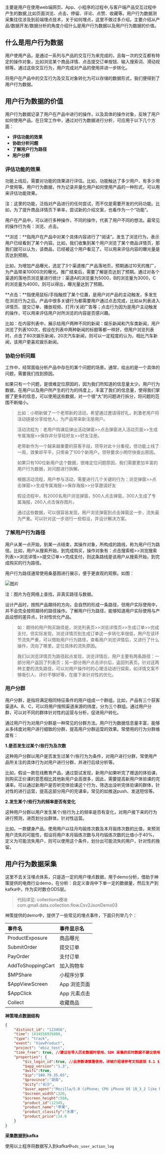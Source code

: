 

​	主要是用户在使用web端网页、App、小程序的过程中,与客户端产品交互过程中产生的数据,比如页面浏览、点击、停留、评论、点赞、收藏等。用户行为数据测采集往往涉及到前端埋点技术，关于如何埋点，这里不做过多介绍，主要介绍从产品/数据开发/数据分析的角度介绍什么是用户行为数据以及用户行为数据的价值。

## 什么是用户行为数据

用户使用产品，是通过一系列与产品的交互行为来完成的，且每一次的交互都有特定的操作对象，比如浏览某个商品详情、点击提交订单按钮、输入搜索词、滑动视频等。通过这些交互行为，用户完成对产品的使用并进一步转化。

将用户在产品中的交互行为及交互对象转化为可以存储的数据形式，我们便得到了用户行为数据。

## 用户行为数据的价值

用户行为数据记录了用户在产品中进行的操作，以及具体的操作对象，反映了用户如何使用产品。在日常工作中，通过对行为数据进行分析，可应用于以下几个方面：

- **评估功能的效果**
-  **协助分析问题**
- **了解用户行为路径**
- **用户分群**

### 评估功能的效果

功能上线后，需要对功能的效果进行评估。比如，功能触达了多少用户、有多少用户使用等。用户行为数据，作为记录并量化用户如何使用产品的一种形式，可以用来评估功能效果。

注：这里的功能，泛指对产品进行的任何尝试，而不仅是需要开发的代码功能。比如，为了提升商品详情页下单率，尝试新的介绍文案，也看作为一个“功能”。

用户在产品中，可以进行多种操作，不同的操作，代表了用户不同的想法。最常见的操作行为有：浏览、点击。

**浏览：**指用户在产品中对某个具体内容进行了“阅读”。发生了浏览行为，表示用户已经看到了某个内容。比如，我们收集到某个用户浏览了某个商品详情页，那我们就可以认为，该商品，已经被这个用户看见了。可以用来评估内容的曝光量是否达到预期。

比如，为增加产品曝光，选定了3个渠道推广产品落地页，预期通过10天的推广，为产品带来10000次的曝光。推广结束后，需要了解是否达到了预期。通过对各个渠道的落地页浏览量进行统计：渠道A的浏览量为5000，B的浏览量为3000，C的浏览量为4000，则可以得出，曝光量达到了预期。

**点击：**指使用鼠标/手指触控了某个位置，是用户对产品的主动触发，多发生在浏览行为之后。产品中很多关键行为都需要用户通过点击完成，比如从列表进入详情页、提交订单、播放视频、打开/关闭广告等；点击行为因为是用户主动触发的操作，可以用来评估用户对所浏览的内容是否感兴趣。

比如：在内容列表中，展示给用户两种不同的新闻：娱乐新闻和汽车类新闻，用户浏览了列表100次，假设在列表中两种新闻的标题等都一样好，但用户浏览列表时，点击了80次娱乐新闻，20次汽车新闻，则可以一定程度的认为，相比汽车新闻，该用户更喜欢娱乐新闻。

### 协助分析问题

工作中，经常面临分析产品中存在的某个问题的场景。通常，给出的是一个具体的问题，需要我们找到原因。

如果只有一个问题，是很难定位原因的，因为我们所知道的信息量太少。用户行为数据，在用户以及用户所产生的行为的纬度上，丰富了我们的信息量，使得我们掌握了更多的信息，可以使用这些数据，对一个很“大”的问题进行拆分，将问题的范围不断缩小。

> 比如：小明新做了一个老带新的活动，希望通过邀请得好礼，刺激老用户将活动链接分享给他人，为产品带来新注册用户。
>
> 活动流程为：老用户购课后弹出活动弹窗>>点击弹窗进入活动页面>>生成专属海报>>保存并分享给好友>>好友注册。
>
> 老带新作为一个越来越重要的获客手段，领导对此十分重视，但功能上线了一周，效果却平平，只带来了100个新用户。领导要求小明尽快查出原因。
>
> 如果只有100位新用户这个数据，很难定位问题原因，我们需要更加丰富的用户行为数据，对问题进行拆解。
>
> 根据活动流程，用户参与活动，需要进行几个关键的行为：浏览弹窗>>点击弹窗>>生成专属海报>>保存海报>>分享邀请好友
>
> 假设流程中，有2000名用户浏览弹窗，500人点击弹窗，300人生成了专属海报，260人点击保存图片。
>
> 通过这些数据，可以很容易发现，用户浏览弹窗到点击弹窗这一步，流失最为严重。可以针对这一步进行一些假设，并设计解决方案。

### 了解用户行为路径

用户从某一点开始，到某一点结束，其操作对象，所构成的路线，称为用户行为路径。比如，用户从搜索开始，到完成购买，操作对象有：点击搜索框>>浏览搜索列表>>浏览详情>>提交订单>>完成支付，则这条路线是该用户从搜索开始，到完成购买的行为路径。

用户行为路径通常使用桑基图进行展示，便于更直观的观察。如图：

![图片](用户行为数据采集.assets/640.png) 

注：图片为在网络上查找，非真实路径与数据。

设计产品时，按照产品期待的方向，会自然的形成一条路径，但用户实际使用中，并不会完全按照期待的路径操作。了解用户行为路径，能够知道用户实际使用与产品设想的差异点，针对性优化产品。

> 如：期待的用户购买路径是，浏览列表页>>浏览详情页>>生成订单>>完成支付，但实际发现，浏览详情页到生成订单这一步转化率很低，用户在该环节流失严重，可以借助用户行为路径，查看用户浏览详情后，又进行了什么操作，流向了哪里，定位具体的流失原因。
>
> 我们以浏览详情页为路径起点发现，浏览详情后，用户主要有两条路径：一部分用户返回了列表页；另一部分用户点击评价后，返回列表页。针对这两种主要的流失路径，可以对用户操作时的心理活动进行探索，如详情文案不够吸引人、评价不够好等，在接下来针对性的优化。

### 用户分群

用户分群，是指将满足相同特征条件的用户组成一个群组。比如，产品有三个获客渠道A、B、C，可以将用户按照渠道来源的纬度，分为三个群组。通过用户分群，可以对不同的群体针对性的运营与分析，促进用户转化。

通过用户行为对用户分群是一种常见的分群方法。用户行为数据信息量丰富，能够从多纬度对用户进行细致的分群，提高用户分群运营的效果。常使用的行为分群维度有：

**1.是否发生过某个/些行为及次数**

这种用户分群以用户是否发生过某个/些行为为条件，对用户进行分群，常使用产品所关注的具体行为对用户进行分群，并进行后续分析等。

比如，假设一款在线教育产品，通过尝试发现，新用户如果听完了赠送的体验课，则购买正价课的意愿相比其他新用户会高很多，因此，需要提高新用户体验课的完课率。可以通过新用户是否听完体验课这个行为，筛选出没听完体验课的群体，针对性的进行运营，提高这部分用户的完课率，常见的如推送push、发送短信等。

**2.发生某个/些行为的频率是否有变化**

这种用户分群以用户发生某个/些行为上的频率是否有变化，对用户接下来的行为进行预测，进而划分出群体，针对性运营。

比如，一款健身产品，使用用户以往月均锻炼次数及本月锻炼次数的比值，来预测用户流失的可能性，假设将用户本月锻炼次数与月均锻炼次数的比值小于40%，定义为可能流失用户，则可以使用这个条件，划分出可能流失的用户，针对性的挽留。

## 用户行为数据采集

这里不去关注埋点体系，只是造一定的用户埋点数据，用于demo分析，借助于神策提供的电商行业demo，在分析：自定义查询中下单一定的数据量，然后生产到kafka中，作为实时数仓ODS层。

> 代码详见: collections模块com.gmall.data.collection.flow.Csv2JsonDemo03

神策提供的demo中，提供了一些常见的埋点事件，下面只列举几个：

| 事件名            | 事件显示名   |
| :---------------- | :----------- |
| ProductExposure   | 商品曝光     |
| SubmitOrder       | 提交订单     |
| PayOrder          | 支付订单     |
| AddToShoppingCart | 加入购物车   |
| $MPShare          | 小程序分享   |
| $AppViewScreen    | App 浏览页面 |
| $AppClick         | App 元素点击 |
| Collect           | 收藏商品     |

**神策埋点数据结构**

```json
{
	"distinct_id": "123456",
	"time": 1434556935000,
	"type": "track",
	"event": "ViewProduct",
	"project": "ebiz_test",
	"time_free": true, //建议在导入历史数据时使用，SDK 采集的实时数据不建议使用
	"properties": {
		"$is_login_id":true, //此参数请慎重使用，详细介绍请参考文档底部 8.1 $is_login_id 参数说明
		"$app_version":"1.3",
		"$wifi":true,
		"$ip":"180.79.35.65",
		"$province":"湖南",
		"$city":"长沙",
		"$user_agent":"Mozilla/5.0 (iPhone; CPU iPhone OS 10_3_2 like Mac OS X) AppleWebKit/602.1.50 (KHTML, like Gecko) CriOS/58.0.3029.113 Mobile/14F89 Safari/602.1",
		"$screen_width":320,
		"$screen_height":568,
		"product_id":12345,
		"product_name":"苹果",
		"product_classify":"水果",
		"product_price":14.0
	}
}
```

**采集数据到kafka**

使用以上程序将数据写入到kafka中`ods_user_action_log`